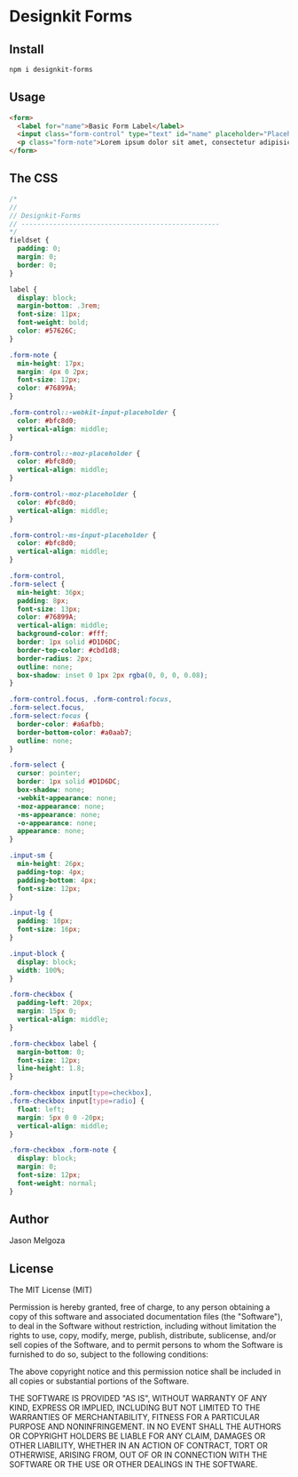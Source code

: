 # Designkit Forms

## Install

```bash
npm i designkit-forms
```

## Usage

```html
<form>
  <label for="name">Basic Form Label</label>
  <input class="form-control" type="text" id="name" placeholder="Placeholder text...">
  <p class="form-note">Lorem ipsum dolor sit amet, consectetur adipisicing elit, sed do eiusmod tempor incididunt ut labore et dolore magna aliqua.</p>
</form>
```

## The CSS

```css
/*
//
// Designkit-Forms
// --------------------------------------------------
*/
fieldset {
  padding: 0;
  margin: 0;
  border: 0;
}

label {
  display: block;
  margin-bottom: .3rem;
  font-size: 11px;
  font-weight: bold;
  color: #57626C;
}

.form-note {
  min-height: 17px;
  margin: 4px 0 2px;
  font-size: 12px;
  color: #76899A;
}

.form-control::-webkit-input-placeholder {
  color: #bfc8d0;
  vertical-align: middle;
}

.form-control::-moz-placeholder {
  color: #bfc8d0;
  vertical-align: middle;
}

.form-control:-moz-placeholder {
  color: #bfc8d0;
  vertical-align: middle;
}

.form-control:-ms-input-placeholder {
  color: #bfc8d0;
  vertical-align: middle;
}

.form-control,
.form-select {
  min-height: 36px;
  padding: 8px;
  font-size: 13px;
  color: #76899A;
  vertical-align: middle;
  background-color: #fff;
  border: 1px solid #D1D6DC;
  border-top-color: #cbd1d8;
  border-radius: 2px;
  outline: none;
  box-shadow: inset 0 1px 2px rgba(0, 0, 0, 0.08);
}

.form-control.focus, .form-control:focus,
.form-select.focus,
.form-select:focus {
  border-color: #a6afbb;
  border-bottom-color: #a0aab7;
  outline: none;
}

.form-select {
  cursor: pointer;
  border: 1px solid #D1D6DC;
  box-shadow: none;
  -webkit-appearance: none;
  -moz-appearance: none;
  -ms-appearance: none;
  -o-appearance: none;
  appearance: none;
}

.input-sm {
  min-height: 26px;
  padding-top: 4px;
  padding-bottom: 4px;
  font-size: 12px;
}

.input-lg {
  padding: 10px;
  font-size: 16px;
}

.input-block {
  display: block;
  width: 100%;
}

.form-checkbox {
  padding-left: 20px;
  margin: 15px 0;
  vertical-align: middle;
}

.form-checkbox label {
  margin-bottom: 0;
  font-size: 12px;
  line-height: 1.8;
}

.form-checkbox input[type=checkbox],
.form-checkbox input[type=radio] {
  float: left;
  margin: 5px 0 0 -20px;
  vertical-align: middle;
}

.form-checkbox .form-note {
  display: block;
  margin: 0;
  font-size: 12px;
  font-weight: normal;
}
```

## Author

Jason Melgoza

## License

The MIT License (MIT)

Permission is hereby granted, free of charge, to any person obtaining a copy of this software and associated documentation files (the "Software"), to deal in the Software without restriction, including without limitation the rights to use, copy, modify, merge, publish, distribute, sublicense, and/or sell copies of the Software, and to permit persons to whom the Software is furnished to do so, subject to the following conditions:

The above copyright notice and this permission notice shall be included in all copies or substantial portions of the Software.

THE SOFTWARE IS PROVIDED "AS IS", WITHOUT WARRANTY OF ANY KIND, EXPRESS OR IMPLIED, INCLUDING BUT NOT LIMITED TO THE WARRANTIES OF MERCHANTABILITY, FITNESS FOR A PARTICULAR PURPOSE AND NONINFRINGEMENT. IN NO EVENT SHALL THE AUTHORS OR COPYRIGHT HOLDERS BE LIABLE FOR ANY CLAIM, DAMAGES OR OTHER LIABILITY, WHETHER IN AN ACTION OF CONTRACT, TORT OR OTHERWISE, ARISING FROM, OUT OF OR IN CONNECTION WITH THE SOFTWARE OR THE USE OR OTHER DEALINGS IN THE SOFTWARE.
